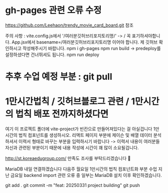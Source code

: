 # gh-pages 관련 오류 수정
https://github.com/Leehaon/trendy_movie_card_board.git
참조

주의 사항 : vite.config.js에서
'/여러분깃허브리포지토리명/' -> / 꼭 표기하셔야합니다.
App.jsx에서 basename=/여러분깃허브리포지토리명
이어야 합니다. 제 깃허브 확인하시고 작성해주시기 바랍니다.
npm i gh-pages
npm run build   -> predeploy를 설정하셨다면 건너뛰셔도 됩니다.
npm run deploy

# 추후 수업 예정 부분 : git pull

# 1만시간법칙 / 깃허브블로그 관련 / 1만시간의 법칙 배포 전까지하셨다면
여기 이 프로젝트 폴더에 vite-project가 빈칸으로 만들어져있다는 걸 아실겁니다
1만 시간의 법칙 컴포넌트를 생성하시오.
리액트 페이지 부분에 제이슨 및 배열 데이터 분석하셔서 이력서 형태로 바꾸는 부분을 입력하시기 바랍니다 -> 이력서 내용이 여러분들 자신과 관련된 부분이기 때문에 내용 작성에 시간이 꽤 많이 소요될겁니다.

http://st.koreaedugroup.com/
만족도 조사를 부탁드리겠습니다 🐧

MariaDB 내일 연결하겠습니다
다음주 월요일 1만시간의 법칙 컴포넌트화 부분 수업
지난 금요일 backend import 관련 오류 중 일부는
MariaDB 설치 이후 확인하겠습니다.

git add .
git commit -m "feat: 20250331 project building"
git push